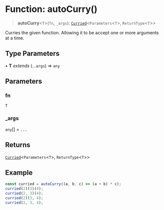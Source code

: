 # Function: autoCurry()

> **autoCurry**\<`T`\>(`fn`, `_args`): [`Curried`](../type-aliases/Curried.md)\<`Parameters`\<`T`\>, `ReturnType`\<`T`\>\>

Curries the given function. Allowing it to be accept one or more arguments at a time.

## Type Parameters

• **T** *extends* (...`args`) => `any`

## Parameters

### fn

`T`

### \_args

`any`[] = `...`

## Returns

[`Curried`](../type-aliases/Curried.md)\<`Parameters`\<`T`\>, `ReturnType`\<`T`\>\>

## Example

```ts
const curried = autoCurry((a, b, c) => (a + b) * c);
curried(2)(3)(4);
curried(2, 3)(4);
curried(2)(3, 4);
curried(2, 3, 4);
```

